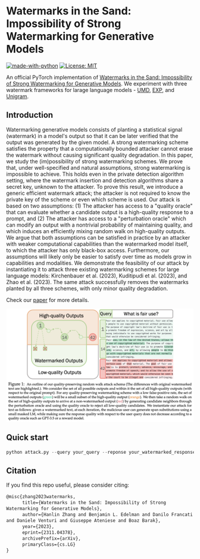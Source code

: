 # Watermarks in the Sand: Impossibility of Strong Watermarking for Generative Models

[![made-with-python](https://img.shields.io/badge/Made%20with-Python-red.svg)](#python)
[![License: MIT](https://img.shields.io/badge/License-MIT-yellow.svg)](https://opensource.org/licenses/MIT)

An official PyTorch implementation of [Watermarks in the Sand: Impossibility of Strong Watermarking for Generative Models]([Title](https://arxiv.org/abs/2311.04378)).
We experiment with three watermark frameworks for larage language models - [UMD](https://arxiv.org/abs/2301.10226), [EXP](https://arxiv.org/abs/2307.15593), and [Unigram](https://arxiv.org/abs/2306.17439).

## Introduction
Watermarking generative models consists of planting a statistical signal (watermark) in a model's output so that it can be later verified that the output was generated by the given model. A strong watermarking scheme satisfies the property that a computationally bounded attacker cannot erase the watermark without causing significant quality degradation. In this paper, we study the (im)possibility of strong watermarking schemes. We prove that, under well-specified and natural assumptions, strong watermarking is impossible to achieve. This holds even in the private detection algorithm setting, where the watermark insertion and detection algorithms share a secret key, unknown to the attacker. To prove this result, we introduce a generic efficient watermark attack; the attacker is not required to know the private key of the scheme or even which scheme is used. Our attack is based on two assumptions: (1) The attacker has access to a "quality oracle" that can evaluate whether a candidate output is a high-quality response to a prompt, and (2) The attacker has access to a "perturbation oracle" which can modify an output with a nontrivial probability of maintaining quality, and which induces an efficiently mixing random walk on high-quality outputs. We argue that both assumptions can be satisfied in practice by an attacker with weaker computational capabilities than the watermarked model itself, to which the attacker has only black-box access. Furthermore, our assumptions will likely only be easier to satisfy over time as models grow in capabilities and modalities. We demonstrate the feasibility of our attack by instantiating it to attack three existing watermarking schemes for large language models: Kirchenbauer et al. (2023), Kuditipudi et al. (2023), and Zhao et al. (2023). The same attack successfully removes the watermarks planted by all three schemes, with only minor quality degradation.

Check our [paper](https://arxiv.org/abs/2311.04378) for more details.

<img align="center" src="assets/framework.jpg" width="750">


## Quick start

```python
python attack.py --query your_query --reponse your_watermarked_response
```

## Citation 
If you find this repo useful, please consider citing: 
```
@misc{zhang2023watermarks,
      title={Watermarks in the Sand: Impossibility of Strong Watermarking for Generative Models}, 
      author={Hanlin Zhang and Benjamin L. Edelman and Danilo Francati and Daniele Venturi and Giuseppe Ateniese and Boaz Barak},
      year={2023},
      eprint={2311.04378},
      archivePrefix={arXiv},
      primaryClass={cs.LG}
}
```